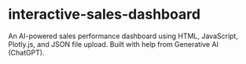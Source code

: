 # interactive-sales-dashboard
An AI-powered sales performance dashboard using HTML, JavaScript, Plotly.js, and JSON file upload. Built with help from Generative AI (ChatGPT).
